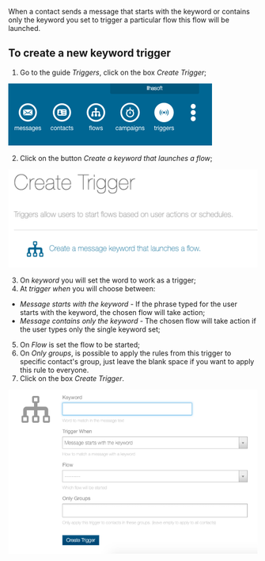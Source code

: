 When a contact sends a message that starts with the keyword or contains only the keyword you set to trigger a particular flow this flow will be launched. 
## To create a new keyword trigger

1. Go to the guide *Triggers*, click on the box *Create Trigger*;

![](/img/triggers/triggers1.png)

2. Click on the button *Create a keyword that launches a flow*;

![](/img/triggers/triggers2.png)

3. On *keyword* you will set the word to work as a trigger;
4. At *trigger when* you will choose between: 
  - *Message starts with the keyword* - If the phrase typed for the user starts with the keyword, the chosen flow will take action;
  - *Message contains only the keyword* - The chosen flow will take action if the user types only the single keyword set;
5. On *Flow* is set the flow to be started;
6. On *Only groups*, is possible to apply the rules from this trigger to specific contact's group, just leave the blank space if you want to apply this rule to everyone.
7. Click on the box *Create Trigger*.

![](/img/triggers/triggers3.png)